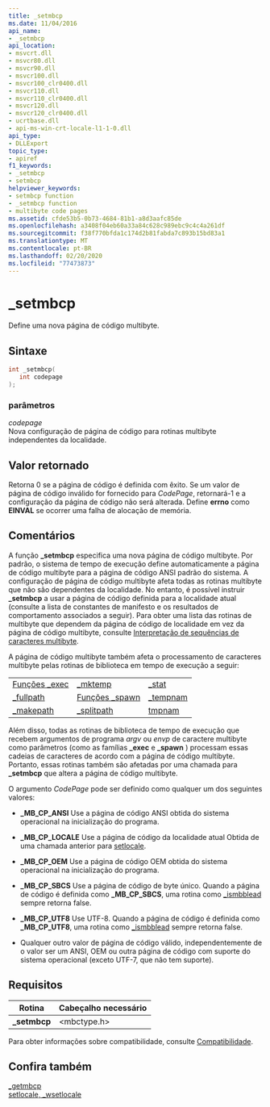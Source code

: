 ```yaml
---
title: _setmbcp
ms.date: 11/04/2016
api_name:
- _setmbcp
api_location:
- msvcrt.dll
- msvcr80.dll
- msvcr90.dll
- msvcr100.dll
- msvcr100_clr0400.dll
- msvcr110.dll
- msvcr110_clr0400.dll
- msvcr120.dll
- msvcr120_clr0400.dll
- ucrtbase.dll
- api-ms-win-crt-locale-l1-1-0.dll
api_type:
- DLLExport
topic_type:
- apiref
f1_keywords:
- _setmbcp
- setmbcp
helpviewer_keywords:
- setmbcp function
- _setmbcp function
- multibyte code pages
ms.assetid: cfde53b5-0b73-4684-81b1-a8d3aafc85de
ms.openlocfilehash: a3408f04eb60a33a84c628c989ebc9c4c4a261df
ms.sourcegitcommit: f38f770bfda1c174d2b81fabda7c893b15bd83a1
ms.translationtype: MT
ms.contentlocale: pt-BR
ms.lasthandoff: 02/20/2020
ms.locfileid: "77473873"
---
```

# <a name="_setmbcp"></a>_setmbcp

Define uma nova página de código multibyte.

## <a name="syntax"></a>Sintaxe

```C
int _setmbcp(
   int codepage
);
```

### <a name="parameters"></a>parâmetros

*codepage*<br/>
Nova configuração de página de código para rotinas multibyte independentes da localidade.

## <a name="return-value"></a>Valor retornado

Retorna 0 se a página de código é definida com êxito. Se um valor de página de código inválido for fornecido para *CodePage*, retornará-1 e a configuração da página de código não será alterada. Define **errno** como **EINVAL** se ocorrer uma falha de alocação de memória.

## <a name="remarks"></a>Comentários

A função **_setmbcp** especifica uma nova página de código multibyte. Por padrão, o sistema de tempo de execução define automaticamente a página de código multibyte para a página de código ANSI padrão do sistema. A configuração de página de código multibyte afeta todas as rotinas multibyte que não são dependentes da localidade. No entanto, é possível instruir **_setmbcp** a usar a página de código definida para a localidade atual (consulte a lista de constantes de manifesto e os resultados de comportamento associados a seguir). Para obter uma lista das rotinas de multibyte que dependem da página de código de localidade em vez da página de código multibyte, consulte [Interpretação de sequências de caracteres multibyte](../../c-runtime-library/interpretation-of-multibyte-character-sequences.md).

A página de código multibyte também afeta o processamento de caracteres multibyte pelas rotinas de biblioteca em tempo de execução a seguir:

||||
|-|-|-|
|[Funções _exec](../../c-runtime-library/exec-wexec-functions.md)|[_mktemp](mktemp-wmktemp.md)|[_stat](stat-functions.md)|
|[_fullpath](fullpath-wfullpath.md)|[Funções _spawn](../../c-runtime-library/spawn-wspawn-functions.md)|[_tempnam](tempnam-wtempnam-tmpnam-wtmpnam.md)|
|[_makepath](makepath-wmakepath.md)|[_splitpath](splitpath-wsplitpath.md)|[tmpnam](tempnam-wtempnam-tmpnam-wtmpnam.md)|

Além disso, todas as rotinas de biblioteca de tempo de execução que recebem argumentos de programa *argv* ou *envp* de caractere multibyte como parâmetros (como as famílias **_exec** e **_spawn** ) processam essas cadeias de caracteres de acordo com a página de código multibyte. Portanto, essas rotinas também são afetadas por uma chamada para **_setmbcp** que altera a página de código multibyte.

O argumento *CodePage* pode ser definido como qualquer um dos seguintes valores:

- **_MB_CP_ANSI** Use a página de código ANSI obtida do sistema operacional na inicialização do programa.

- **_MB_CP_LOCALE** Use a página de código da localidade atual Obtida de uma chamada anterior para [setlocale](setlocale-wsetlocale.md).

- **_MB_CP_OEM** Use a página de código OEM obtida do sistema operacional na inicialização do programa.

- **_MB_CP_SBCS** Use a página de código de byte único. Quando a página de código é definida como **_MB_CP_SBCS**, uma rotina como [_ismbblead](ismbblead-ismbblead-l.md) sempre retorna false.

- **_MB_CP_UTF8** Use UTF-8.  Quando a página de código é definida como **_MB_CP_UTF8**, uma rotina como [_ismbblead](ismbblead-ismbblead-l.md) sempre retorna false.

- Qualquer outro valor de página de código válido, independentemente de o valor ser um ANSI, OEM ou outra página de código com suporte do sistema operacional (exceto UTF-7, que não tem suporte).

## <a name="requirements"></a>Requisitos

|Rotina|Cabeçalho necessário|
|-------------|---------------------|
|**_setmbcp**|\<mbctype.h>|

Para obter informações sobre compatibilidade, consulte [Compatibilidade](../../c-runtime-library/compatibility.md).

## <a name="see-also"></a>Confira também

[_getmbcp](getmbcp.md)<br/>
[setlocale, _wsetlocale](setlocale-wsetlocale.md)<br/>
